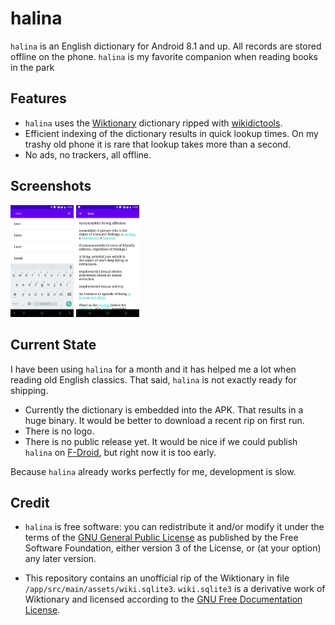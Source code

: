 halina
======

`halina` is an English dictionary for Android 8.1 and up. All records are stored
offline on the phone. `halina` is my favorite companion when reading books in
the park

Features
--------

* `halina` uses the [Wiktionary][1] dictionary ripped with [wikidictools][2].
* Efficient indexing of the dictionary results in quick lookup times. On my
  trashy old phone it is rare that lookup takes more than a second.
* No ads, no trackers, all offline.

Screenshots
-----------

<p float="left">
  <img src="/doc/search.png" width="20%" />
  <img src="/doc/word.png" width="20%" />
</p>


Current State
-------------

I have been using `halina` for a month and it has helped me a lot when reading
old English classics. That said, `halina` is not exactly ready for shipping.

* Currently the dictionary is embedded into the APK. That results in a huge binary.
  It would be better to download a recent rip on first run.
* There is no logo.
* There is no public release yet. It would be nice if we could publish `halina`
  on [F-Droid][5], but right now it is too early.

Because `halina` already works perfectly for me, development is slow.

Credit
------

* `halina` is free software: you can redistribute it and/or modify it under the
  terms of the [GNU General Public License][4] as published by the Free Software
  Foundation, either version 3 of the License, or (at your option) any later
  version.

* This repository contains an unofficial rip of the Wiktionary in file
  `/app/src/main/assets/wiki.sqlite3`. `wiki.sqlite3` is a derivative work of
  Wiktionary and licensed according to the [GNU Free Documentation License][3].

[1]: https://www.wiktionary.org/
[2]: https://github.com/kissen/wikidictools
[3]: https://en.wiktionary.org/wiki/Wiktionary:Text_of_the_GNU_Free_Documentation_License
[4]: https://www.gnu.org/licenses/gpl-3.0.en.html
[5]: https://www.f-droid.org/
